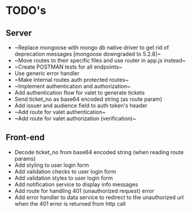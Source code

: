 # TODO's

## Server

* ~Replace mongoose with mongo db native driver to get rid of deprecation messages [mongoose downgraded to 5.2.8]~
* ~Move routes to their specific files and use router in app.js instead~
* ~Create POSTMAN tests for all endpoints~
* Use generic error handler
* ~Make internal routes auth protected routes~
* ~Implement authentication and authorization~
* Add authentication flow for valet to generate tickets
* Send ticket_no as base64 encoded string (as route param)
* Add issuer and audience field to auth token's header
* ~Add route for valet authentication~
* ~Add route for valet authorization (verification)~

## Front-end

* Decode ticket_no from base64 encoded string (when reading route params)
* Add styling to user login form
* Add validation checks to user login form
* Add validation styles to user login form
* Add notification service to display info messages
* Add route for handling 401 (unauthorized request) error
* Add error handler to data service to redirect to the unauthorized url when the 401 error is returned from http call